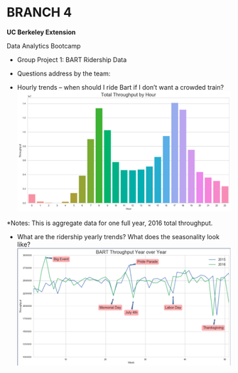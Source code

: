 # BRANCH 4
**UC Berkeley Extension**

Data Analytics Bootcamp
* Group Project 1: BART Ridership Data

* Questions address by the team:
- Hourly trends – when should I ride Bart if I don’t want a crowded train?
![throughput](throughput.png)

*Notes: This is aggregate data for one full year, 2016 total throughput.

- What are the ridership yearly trends? What does the seasonality look like?
![seasonality](seasonality.png)



